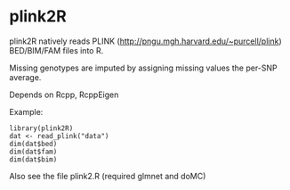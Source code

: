 plink2R
=======

plink2R natively reads PLINK (http://pngu.mgh.harvard.edu/~purcell/plink)
BED/BIM/FAM files into R.

Missing genotypes are imputed by assigning missing values the per-SNP average.

Depends on Rcpp, RcppEigen

Example:
   ```
   library(plink2R)
   dat <- read_plink("data")
   dim(dat$bed)
   dim(dat$fam)
   dim(dat$bim)
   ```

Also see the file plink2.R (required glmnet and doMC)

